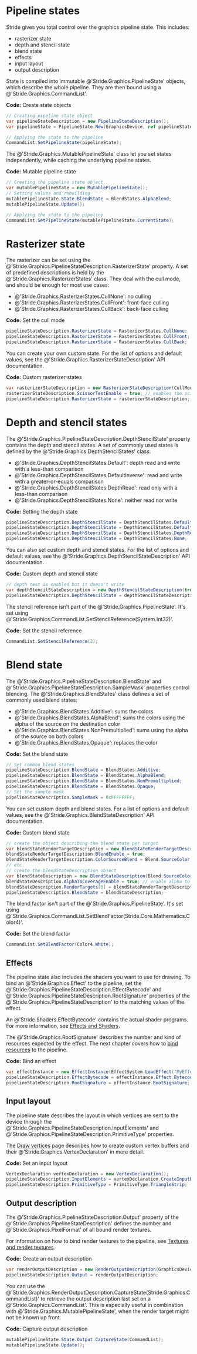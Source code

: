 # Pipeline states

Stride gives you total control over the graphics pipeline state. This includes:

- rasterizer state
- depth and stencil state
- blend state
- effects
- input layout
- output description

State is compiled into immutable @'Stride.Graphics.PipelineState' objects, which describe the whole pipeline. They are then bound using a @'Stride.Graphics.CommandList'.

**Code:** Create state objects

```cs
// Creating pipeline state object
var pipelineStateDescription = new PipelineStateDescription();
var pipelineState = PipelineState.New(GraphicsDevice, ref pipelineStateDescription);

// Applying the state to the pipeline
CommandList.SetPipelineState(pipelineState);
```

The @'Stride.Graphics.MutablePipelineState' class let you set states independently, while caching the underlying pipeline states.

**Code:** Mutable pipeline state

```cs
// Creating the pipeline state object
var mutablePipelineState = new MutablePipelineState();
// Setting values and rebuilding
mutablePipelineState.State.BlendState = BlendStates.AlphaBlend;
mutablePipelineState.Update();

// Applying the state to the pipeline
CommandList.SetPipelineState(mutablePipelineState.CurrentState);
```

# Rasterizer state

The rasterizer can be set using the @'Stride.Graphics.PipelineStateDescription.RasterizerState' property. A set of predefined descriptions is held by the @'Stride.Graphics.RasterizerStates' class. They deal with the cull mode, and should be enough for most use cases:

- @'Stride.Graphics.RasterizerStates.CullNone': no culling
- @'Stride.Graphics.RasterizerStates.CullFront': front-face culling
- @'Stride.Graphics.RasterizerStates.CullBack': back-face culling

**Code:** Set the cull mode

```cs
pipelineStateDescription.RasterizerState = RasterizerStates.CullNone;
pipelineStateDescription.RasterizerState = RasterizerStates.CullFront;
pipelineStateDescription.RasterizerState = RasterizerStates.CullBack;
```

You can create your own custom state. For the list of options and default values, see the @'Stride.Graphics.RasterizerStateDescription' API documentation.

**Code:** Custom rasterizer states

```cs
var rasterizerStateDescription = new RasterizerStateDescription(CullMode.Front);
rasterizerStateDescription.ScissorTestEnable = true; // enables the scissor test
pipelineStateDescription.RasterizerState = rasterizerStateDescription;
```

# Depth and stencil states

The @'Stride.Graphics.PipelineStateDescription.DepthStencilState' property contains the depth and stencil states. A set of commonly used states is defined by the @'Stride.Graphics.DepthStencilStates' class:

- @'Stride.Graphics.DepthStencilStates.Default': depth read and write with a less-than comparison
- @'Stride.Graphics.DepthStencilStates.DefaultInverse': read and write with a greater-or-equals comparison
- @'Stride.Graphics.DepthStencilStates.DepthRead': read only with a less-than comparison
- @'Stride.Graphics.DepthStencilStates.None': neither read nor write

**Code:** Setting the depth state

```cs
pipelineStateDescription.DepthStencilState = DepthStencilStates.Default;
pipelineStateDescription.DepthStencilState = DepthStencilStates.DefaultInverse;
pipelineStateDescription.DepthStencilState = DepthStencilStates.DepthRead;
pipelineStateDescription.DepthStencilState = DepthStencilStates.None;
```

You can also set custom depth and stencil states. For the  list of options and default values, see the @'Stride.Graphics.DepthStencilStateDescription' API documentation.

**Code:** Custom depth and stencil state

```cs
// depth test is enabled but it doesn't write
var depthStencilStateDescription = new DepthStencilStateDescription(true, false);
pipelineStateDescription.DepthStencilState = depthStencilStateDescription;
```

The stencil reference isn't part of the @'Stride.Graphics.PipelineState'. It's set using @'Stride.Graphics.CommandList.SetStencilReference(System.Int32)'.

**Code:** Set the stencil reference

```cs
CommandList.SetStencilReference(2);
```


# Blend state

The @'Stride.Graphics.PipelineStateDescription.BlendState' and @'Stride.Graphics.PipelineStateDescription.SampleMask' properties control blending. The @'Stride.Graphics.BlendStates' class defines a set of commonly used blend states:

- @'Stride.Graphics.BlendStates.Additive': sums the colors
- @'Stride.Graphics.BlendStates.AlphaBlend': sums the colors using the alpha of the source on the destination color
- @'Stride.Graphics.BlendStates.NonPremultiplied': sums using the alpha of the source on both colors
- @'Stride.Graphics.BlendStates.Opaque': replaces the color

**Code:** Set the blend state

```cs
// Set common blend states
pipelineStateDescription.BlendState = BlendStates.Additive;
pipelineStateDescription.BlendState = BlendStates.AlphaBlend;
pipelineStateDescription.BlendState = BlendStates.NonPremultiplied;
pipelineStateDescription.BlendState = BlendStates.Opaque;
// Set the sample mask
pipelineStateDescription.SampleMask = 0xFFFFFFFF;
```

You can set custom depth and blend states. For a list of options and default values, see the @'Stride.Graphics.BlendStateDescription' API documentation.

**Code:** Custom blend state

```cs
// create the object describing the blend state per target
var blendStateRenderTargetDescription = new BlendStateRenderTargetDescription();
blendStateRenderTargetDescription.BlendEnable = true;
blendStateRenderTargetDescription.ColorSourceBlend = Blend.SourceColor;
// etc.
// create the blendStateDescription object
var blendStateDescription = new BlendStateDescription(Blend.SourceColor, Blend.InverseSourceColor);
blendStateDescription.AlphaToCoverageEnable = true; // enable alpha to coverage
blendStateDescription.RenderTargets[0] = blendStateRenderTargetDescription;
pipelineStateDescription.BlendState = blendStateDescription;
```

The blend factor isn't part of the @'Stride.Graphics.PipelineState'. It's set using @'Stride.Graphics.CommandList.SetBlendFactor(Stride.Core.Mathematics.Color4)'.

**Code:** Set the blend factor

```cs
CommandList.SetBlendFactor(Color4.White);
```

## Effects

The pipeline state also includes the shaders you want to use for drawing.
To bind an @'Stride.Graphics.Effect' to the pipeline, set the @'Stride.Graphics.PipelineStateDescription.EffectBytecode'
and @'Stride.Graphics.PipelineStateDescription.RootSignature' properties of the @'Stride.Graphics.PipelineStateDescription' to the matching values of the effect.

An @'Stride.Shaders.EffectBytecode' contains the actual shader programs. For more information, see [Effects and Shaders](../effects-and-shaders/index.md).

The @'Stride.Graphics.RootSignature' describes the number and kind of resources expected by the effect. The next chapter covers how to [bind resources](resources.md) to the pipeline.

**Code:** Bind an effect

```cs
var effectInstance = new EffectInstance(EffectSystem.LoadEffect("MyEffect").WaitForResult());
pipelineStateDescription.EffectBytecode = effectInstance.Effect.Bytecode;
pipelineStateDescription.RootSignature = effectInstance.RootSignature;
```

## Input layout

The pipeline state describes the layout in which vertices are sent to the device through the @'Stride.Graphics.PipelineStateDescription.InputElements' and @'Stride.Graphics.PipelineStateDescription.PrimitiveType' properties.

The [Draw vertices](draw-vertices.md) page describes how to create custom vertex buffers and their @'Stride.Graphics.VertexDeclaration' in more detail.

**Code:** Set an input layout

```cs
VertexDeclaration vertexDeclaration = new VertexDeclaration();
pipelineStateDescription.InputElements = vertexDeclaration.CreateInputElements();
pipelineStateDescription.PrimitiveType = PrimitiveType.TriangleStrip;
```

## Output description

The @'Stride.Graphics.PipelineStateDescription.Output' property of the @'Stride.Graphics.PipelineStateDescription' defines the number and @'Stride.Graphics.PixelFormat' of all bound render textures.

For information on how to bind render textures to the pipeline, see [Textures and render textures](textures-and-render-textures.md).

**Code:** Create an output description

```cs
var renderOutputDescription = new RenderOutputDescription(GraphicsDevice.Presenter.BackBuffer.Format, GraphicsDevice.Presenter.DepthStencilBuffer.Format);
pipelineStateDescription.Output = renderOutputDescription;
```

You can use the @'Stride.Graphics.RenderOutputDescription.CaptureState(Stride.Graphics.CommandList)' to retrieve the output description last set on a @'Stride.Graphics.CommandList'. This is especially useful in combination with @'Stride.Graphics.MutablePipelineState', when the render target might not be known up front.

**Code:** Capture output description

```cs
mutablePipelineState.State.Output.CaptureState(CommandList);
mutablePipelineState.Update();
```
